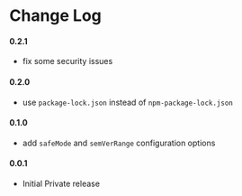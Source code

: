 # Change Log

#### 0.2.1

- fix some security issues

#### 0.2.0

- use `package-lock.json` instead of `npm-package-lock.json`

#### 0.1.0

- add `safeMode` and `semVerRange` configuration options

#### 0.0.1

- Initial Private release
